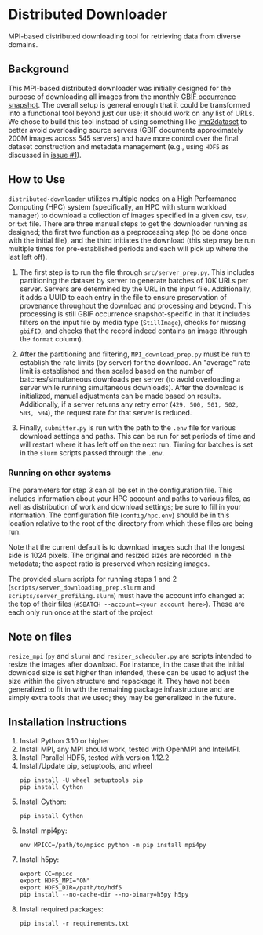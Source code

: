 # Distributed Downloader
MPI-based distributed downloading tool for retrieving data from diverse domains.

## Background

This MPI-based distributed downloader was initially designed for the purpose of downloading all images from the monthly [GBIF occurrence snapshot](https://www.gbif.org/occurrence-snapshots). The overall setup is general enough that it could be transformed into a functional tool beyond just our use; it should work on any list of URLs. We chose to build this tool instead of using something like [img2dataset](https://github.com/rom1504/img2dataset) to better avoid overloading source servers (GBIF documents approximately 200M images across 545 servers) and have more control over the final dataset construction and metadata management (e.g., using `HDF5` as discussed in [issue #1](https://github.com/Imageomics/distributed-downloader/issues/1)). 


## How to Use

`distributed-downloader` utilizes multiple nodes on a High Performance Computing (HPC) system (specifically, an HPC with `slurm` workload manager) to download a collection of images specified in a given `csv`, `tsv`, or `txt` file. There are three manual steps to get the downloader running as designed; the first two function as a preprocessing step (to be done once with the initial file), and the third initiates the download (this step may be run multiple times for pre-established periods and each will pick up where the last left off).

1. The first step is to run the file through `src/server_prep.py`. This includes partitioning the dataset by server to generate batches of 10K URLs per server. Servers are determined by the URL in the input file. Additionally, it adds a UUID to each entry in the file to ensure preservation of provenance throughout the download and processing and beyond. This processing is still GBIF occurrence snapshot-specific in that it includes filters on the input file by media type (`StillImage`), checks for missing `gbifID`, and checks that the record indeed contains an image (through the `format` column).

2. After the partitioning and filtering, `MPI_download_prep.py` must be run to establish the rate limits (by server) for the download. An "average" rate limit is established and then scaled based on the number of batches/simultaneous downloads per server (to avoid overloading a server while running simultaneous downloads). After the download is initialized, manual adjustments can be made based on results. Additionally, if a server returns any retry error (`429, 500, 501, 502, 503, 504`), the request rate for that server is reduced.

3. Finally, `submitter.py` is run with the path to the `.env` file for various download settings and paths. This can be run for set periods of time and will restart where it has left off on the next run. Timing for batches is set in the `slurm` scripts passed through the `.env`.


### Running on other systems

The parameters for step 3 can all be set in the configuration file. This includes information about your HPC account and paths to various files, as well as distribution of work and download settings; be sure to fill in your information. 
The configuration file (`config/hpc.env`) should be in this location relative to the root of the directory from which these files are being run.

Note that the current default is to download images such that the longest side is 1024 pixels. The original and resized sizes are recorded in the metadata; the aspect ratio is preserved when resizing images.

The provided `slurm` scripts for running steps 1 and 2 (`scripts/server_downloading_prep.slurm` and `scripts/server_profiling.slurm`) must have the account info changed at the top of their files (`#SBATCH --account=<your account here>`). These are each only run once at the start of the project


## Note on files

`resize_mpi` (`py` and `slurm`) and `resizer_scheduler.py` are scripts intended to resize the images after download. For instance, in the case that the initial download size is set higher than intended, these can be used to adjust the size within the given structure and repackage it. They have not been generalized to fit in with the remaining package infrastructure and are simply extra tools that we used; they may be generalized in the future.

## Installation Instructions
1. Install Python 3.10 or higher
2. Install MPI, any MPI should work, tested with OpenMPI and IntelMPI.
3. Install Parallel HDF5, tested with version 1.12.2
4. Install/Update pip, setuptools, and wheel
    ```
    pip install -U wheel setuptools pip
    pip install Cython
    ```
5. Install Cython:
    ```
    pip install Cython
    ```
6. Install mpi4py:
    ```
    env MPICC=/path/to/mpicc python -m pip install mpi4py
    ```
7. Install h5py:
    ```
    export CC=mpicc
    export HDF5_MPI="ON" 
    export HDF5_DIR=/path/to/hdf5
    pip install --no-cache-dir --no-binary=h5py h5py
    ```
8. Install required packages:
    ```
    pip install -r requirements.txt
    ```

